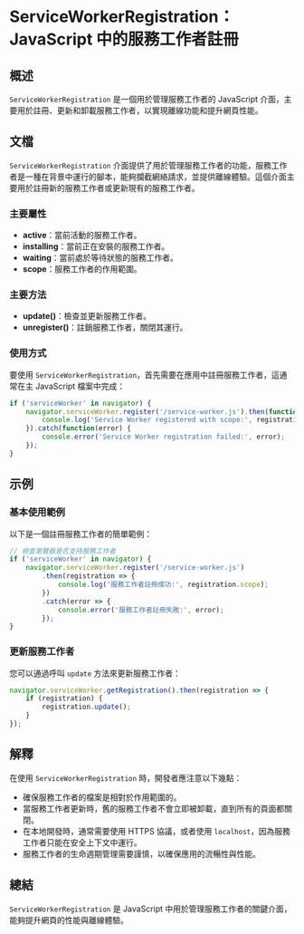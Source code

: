 <!--
Meta Description: # ServiceWorkerRegistration：JavaScript 中的服務工作者註冊 ## 概述 `ServiceWorkerRegistration` 是一個用於管理服務工作者的 JavaScript 介面，主要用於註冊、更新和卸載服務工作者，以實現離線功能和提升網頁性能。 ## 文檔...
Meta Keywords: registration, javascript, serviceworkerregistration, error, serviceworker
-->

# ServiceWorkerRegistration：JavaScript 中的服務工作者註冊

## 概述
`ServiceWorkerRegistration` 是一個用於管理服務工作者的 JavaScript 介面，主要用於註冊、更新和卸載服務工作者，以實現離線功能和提升網頁性能。

## 文檔
`ServiceWorkerRegistration` 介面提供了用於管理服務工作者的功能，服務工作者是一種在背景中運行的腳本，能夠攔截網絡請求，並提供離線體驗。這個介面主要用於註冊新的服務工作者或更新現有的服務工作者。

### 主要屬性
- **active**：當前活動的服務工作者。
- **installing**：當前正在安裝的服務工作者。
- **waiting**：當前處於等待狀態的服務工作者。
- **scope**：服務工作者的作用範圍。

### 主要方法
- **update()**：檢查並更新服務工作者。
- **unregister()**：註銷服務工作者，關閉其運行。

### 使用方式
要使用 `ServiceWorkerRegistration`，首先需要在應用中註冊服務工作者，這通常在主 JavaScript 檔案中完成：

```javascript
if ('serviceWorker' in navigator) {
    navigator.serviceWorker.register('/service-worker.js').then(function(registration) {
        console.log('Service Worker registered with scope:', registration.scope);
    }).catch(function(error) {
        console.error('Service Worker registration failed:', error);
    });
}
```

## 示例
### 基本使用範例
以下是一個註冊服務工作者的簡單範例：

```javascript
// 檢查瀏覽器是否支持服務工作者
if ('serviceWorker' in navigator) {
    navigator.serviceWorker.register('/service-worker.js')
        .then(registration => {
            console.log('服務工作者註冊成功:', registration.scope);
        })
        .catch(error => {
            console.error('服務工作者註冊失敗:', error);
        });
}
```

### 更新服務工作者
您可以通過呼叫 `update` 方法來更新服務工作者：

```javascript
navigator.serviceWorker.getRegistration().then(registration => {
    if (registration) {
        registration.update();
    }
});
```

## 解釋
在使用 `ServiceWorkerRegistration` 時，開發者應注意以下幾點：
- 確保服務工作者的檔案是相對於作用範圍的。
- 當服務工作者更新時，舊的服務工作者不會立即被卸載，直到所有的頁面都關閉。
- 在本地開發時，通常需要使用 HTTPS 協議，或者使用 `localhost`，因為服務工作者只能在安全上下文中運行。
- 服務工作者的生命週期管理需要謹慎，以確保應用的流暢性與性能。

## 總結
`ServiceWorkerRegistration` 是 JavaScript 中用於管理服務工作者的關鍵介面，能夠提升網頁的性能與離線體驗。